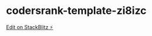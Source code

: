 # codersrank-template-zi8izc

[Edit on StackBlitz ⚡️](https://stackblitz.com/edit/codersrank-template-zi8izc)